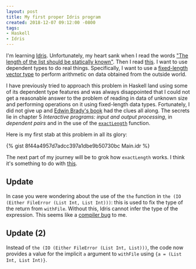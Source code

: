 ```yaml
---
layout: post
title: My first proper Idris program
created: 2018-12-07 09:12:00 -0800
tags:
- Haskell
- Idris
---
```

I'm learning [Idris][idris-lang]. Unfortunately, my heart sank when I read the words ["The length of the list should be statically known"][fromList]. Then I read [this][ycombinator]. I want to use dependent types to do real things. Specifically, I want to use a [fixed-length vector type][vect] to perform arithmetic on data obtained from the outside world.

I have previously tried to approach this problem in Haskell land using some of its dependent type features and was always disappointed that I could not get a reasonable answer to the problem of reading in data of unknown size and performing operations on it using fixed-length data types. Fortunately, I did not give up and [Edwin Brady's book][idris-book] had the clues all along. The secrets lie in chapter 5 _Interactive programs: input and output processing_, in _dependent pairs_ and in the use of the [`exactLength`][exactLength] function.

Here is my first stab at this problem in all its glory:

{% gist 8f44a4957d7adcc397a1dbe9b50730bc Main.idr %}

The next part of my journey will be to grok how `exactLength` works. I think it's something to do with [this][stackoverflow].

## Update

In case you were wondering about the use of the `the` function in `the (IO (Either FileError (List Int, List Int)))`: this is used to fix the type of the return from `withFile`. Without this, Idris cannot infer the type of the expression. This seems like a [compiler bug][bug] to me.

## Update (2)

Instead of `the (IO (Either FileError (List Int, List)))`, the code now provides a value for the implicit `a` argument to `withFile` using `{a = (List Int, List Int)}`.

[bug]: https://github.com/idris-lang/Idris-dev/issues/4605
[exactLength]: https://www.idris-lang.org/docs/current/base_doc/docs/Data.Vect.html#Data.Vect.exactLength
[fromList]: https://www.idris-lang.org/docs/current/base_doc/docs/Data.Vect.html#Data.Vect.fromList
[idris-book]: https://www.manning.com/books/type-driven-development-with-idris
[idris-lang]: https://www.idris-lang.org/
[stackoverflow]: https://stackoverflow.com/questions/46853917/idris-proving-equality-of-two-numbers
[vect]: https://www.idris-lang.org/docs/current/base_doc/docs/Data.Vect.html
[ycombinator]: https://news.ycombinator.com/item?id=10856501
